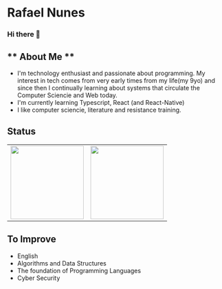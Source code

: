 # Rafael Nunes
### Hi there 👋 
 ## ** About Me ** 
  - I'm technology enthusiast and passionate about programming. My interest in tech comes from very early times from my life(my 9yo) and since then I continually learning about systems that circulate the Computer Sciencie and Web today.
  - I'm currently learning Typescript, React (and React-Native)
  - I like computer sciencie, literature and resistance training.

## Status
<div>
  <table style="margin: 0 auto;" align="center">
    <tr>
      <td>
        <img height="170px" src="https://github-readme-streak-stats.herokuapp.com/?user=farxc&theme=react&hide_border=false"/>
      </td>
      <td>
        <img height="170px" src="https://github-readme-stats.vercel.app/api/top-langs/?username=farxc&layout=compact&theme=react&count_private=false"/>
      </td>
    </tr>
  </table>
</div>


## To Improve
- English
- Algorithms and Data Structures
- The foundation of Programming Languages
- Cyber Security

